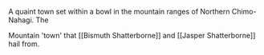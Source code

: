 A quaint town set within a bowl in the mountain ranges of Northern Chimo-Nahagi. The 

Mountain 'town' that [[Bismuth Shatterborne]] and [[Jasper Shatterborne]] hail from.